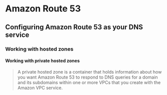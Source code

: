 # Amazon Route 53
## Configuring Amazon Route 53 as your DNS service
### Working with hosted zones
#### Working with private hosted zones
> A private hosted zone is a container that holds information about how you want Amazon Route 53 to respond to DNS queries for a domain and its subdomains within one or more VPCs that you create with the Amazon VPC service.